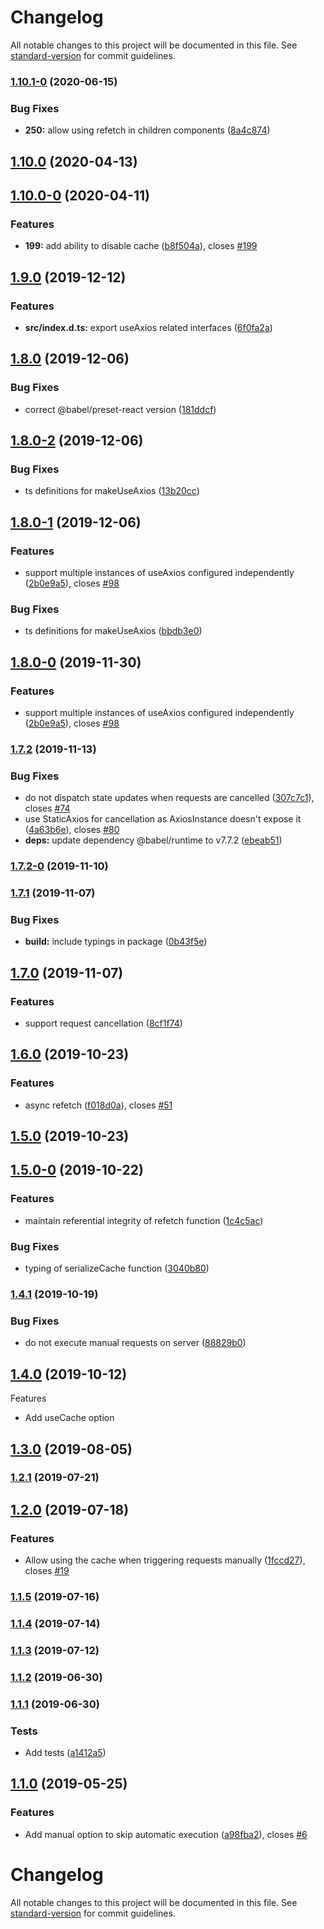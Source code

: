 # Changelog

All notable changes to this project will be documented in this file. See [standard-version](https://github.com/conventional-changelog/standard-version) for commit guidelines.

### [1.10.1-0](https://github.com/simoneb/axios-hooks/compare/v1.10.0...v1.10.1-0) (2020-06-15)


### Bug Fixes

* **250:** allow using refetch in children components ([8a4c874](https://github.com/simoneb/axios-hooks/commit/8a4c87409e1f8ed11354c59554edd3a225adb6e7))

## [1.10.0](https://github.com/simoneb/axios-hooks/compare/v1.10.0-0...v1.10.0) (2020-04-13)

## [1.10.0-0](https://github.com/simoneb/axios-hooks/compare/v1.9.0...v1.10.0-0) (2020-04-11)


### Features

* **199:** add ability to disable cache ([b8f504a](https://github.com/simoneb/axios-hooks/commit/b8f504a1e85f415d70f17d1d38b6c17b33a1372f)), closes [#199](https://github.com/simoneb/axios-hooks/issues/199)

## [1.9.0](https://github.com/simoneb/axios-hooks/compare/v1.8.0...v1.9.0) (2019-12-12)


### Features

* **src/index.d.ts:** export useAxios related interfaces ([6f0fa2a](https://github.com/simoneb/axios-hooks/commit/6f0fa2a49470fa4276ad668baeeddd87e90c34ac))

## [1.8.0](https://github.com/simoneb/axios-hooks/compare/v1.8.0-2...v1.8.0) (2019-12-06)


### Bug Fixes

* correct @babel/preset-react version ([181ddcf](https://github.com/simoneb/axios-hooks/commit/181ddcf9509007f661332fb0f9904ea30af90022))

## [1.8.0-2](https://github.com/simoneb/axios-hooks/compare/v1.8.0-1...v1.8.0-2) (2019-12-06)


### Bug Fixes

* ts definitions for makeUseAxios ([13b20cc](https://github.com/simoneb/axios-hooks/commit/13b20ccf1a84e57b4771168b86338925052f6a9c))

## [1.8.0-1](https://github.com/simoneb/axios-hooks/compare/v1.7.2...v1.8.0-1) (2019-12-06)


### Features

* support multiple instances of useAxios configured independently ([2b0e9a5](https://github.com/simoneb/axios-hooks/commit/2b0e9a58ed55d581f2b06244d68fa8d5609ed50d)), closes [#98](https://github.com/simoneb/axios-hooks/issues/98)


### Bug Fixes

* ts definitions for makeUseAxios ([bbdb3e0](https://github.com/simoneb/axios-hooks/commit/bbdb3e0085d55027151b74690d63657ac0c1118d))

## [1.8.0-0](https://github.com/simoneb/axios-hooks/compare/v1.7.2...v1.8.0-0) (2019-11-30)


### Features

* support multiple instances of useAxios configured independently ([2b0e9a5](https://github.com/simoneb/axios-hooks/commit/2b0e9a58ed55d581f2b06244d68fa8d5609ed50d)), closes [#98](https://github.com/simoneb/axios-hooks/issues/98)

### [1.7.2](https://github.com/simoneb/axios-hooks/compare/v1.7.1...v1.7.2) (2019-11-13)


### Bug Fixes

* do not dispatch state updates when requests are cancelled ([307c7c1](https://github.com/simoneb/axios-hooks/commit/307c7c1565e9f2d36f0e90bd19a86815dde2d8ce)), closes [#74](https://github.com/simoneb/axios-hooks/issues/74)
* use StaticAxios for cancellation as AxiosInstance doesn't expose it ([4a63b6e](https://github.com/simoneb/axios-hooks/commit/4a63b6eab98f642372e1e2bb9d4429650183a1a9)), closes [#80](https://github.com/simoneb/axios-hooks/issues/80)
* **deps:** update dependency @babel/runtime to v7.7.2 ([ebeab51](https://github.com/simoneb/axios-hooks/commit/ebeab5102d0aa60d856f10addc68de4be82c69a9))

### [1.7.2-0](https://github.com/simoneb/axios-hooks/compare/v1.7.1...v1.7.2-0) (2019-11-10)

### [1.7.1](https://github.com/simoneb/axios-hooks/compare/v1.7.0...v1.7.1) (2019-11-07)


### Bug Fixes

* **build:** include typings in package ([0b43f5e](https://github.com/simoneb/axios-hooks/commit/0b43f5ea256a556f6a22261f7130b92db63ddbcc))

## [1.7.0](https://github.com/simoneb/axios-hooks/compare/v1.6.0...v1.7.0) (2019-11-07)


### Features

* support request cancellation ([8cf1f74](https://github.com/simoneb/axios-hooks/commit/8cf1f747c5ae839682f0a6e1da4170e3b1e7b066))

## [1.6.0](https://github.com/simoneb/axios-hooks/compare/v1.5.0...v1.6.0) (2019-10-23)


### Features

* async refetch ([f018d0a](https://github.com/simoneb/axios-hooks/commit/f018d0a31685003244c2be677845c6195646f2bd)), closes [#51](https://github.com/simoneb/axios-hooks/issues/51)

## [1.5.0](https://github.com/simoneb/axios-hooks/compare/v1.5.0-0...v1.5.0) (2019-10-23)

## [1.5.0-0](https://github.com/simoneb/axios-hooks/compare/v1.4.1...v1.5.0-0) (2019-10-22)


### Features

* maintain referential integrity of refetch function ([1c4c5ac](https://github.com/simoneb/axios-hooks/commit/1c4c5acdd56f5597269a0d9ae321daf2e587f5c8))


### Bug Fixes

* typing of serializeCache function ([3040b80](https://github.com/simoneb/axios-hooks/commit/3040b80696e7ab9df07f64ac6c5beacc276178cd))

### [1.4.1](https://github.com/simoneb/axios-hooks/compare/v1.3.0...v1.4.1) (2019-10-19)


### Bug Fixes

* do not execute manual requests on server ([88829b0](https://github.com/simoneb/axios-hooks/commit/88829b0206673f411367eae67b018dae0c48b059))

## [1.4.0](https://github.com/simoneb/axios-hooks/compare/v1.3.0...v1.4.0) (2019-10-12)

Features

- Add useCache option

## [1.3.0](https://github.com/simoneb/axios-hooks/compare/v1.2.1...v1.3.0) (2019-08-05)

### [1.2.1](https://github.com/simoneb/axios-hooks/compare/v1.2.0...v1.2.1) (2019-07-21)

## [1.2.0](https://github.com/simoneb/axios-hooks/compare/v1.1.5...v1.2.0) (2019-07-18)

### Features

- Allow using the cache when triggering requests manually ([1fccd27](https://github.com/simoneb/axios-hooks/commit/1fccd27)), closes [#19](https://github.com/simoneb/axios-hooks/issues/19)

### [1.1.5](https://github.com/simoneb/axios-hooks/compare/v1.1.4...v1.1.5) (2019-07-16)

### [1.1.4](https://github.com/simoneb/axios-hooks/compare/v1.1.3...v1.1.4) (2019-07-14)

### [1.1.3](https://github.com/simoneb/axios-hooks/compare/v1.1.2...v1.1.3) (2019-07-12)

### [1.1.2](https://github.com/simoneb/axios-hooks/compare/v1.1.1...v1.1.2) (2019-06-30)

### [1.1.1](https://github.com/simoneb/axios-hooks/compare/v1.1.0...v1.1.1) (2019-06-30)

### Tests

- Add tests ([a1412a5](https://github.com/simoneb/axios-hooks/commit/a1412a5))

## [1.1.0](https://github.com/simoneb/axios-hooks/compare/v1.0.1...v1.1.0) (2019-05-25)

### Features

- Add manual option to skip automatic execution ([a98fba2](https://github.com/simoneb/axios-hooks/commit/a98fba2)), closes [#6](https://github.com/simoneb/axios-hooks/issues/6)

# Changelog

All notable changes to this project will be documented in this file. See [standard-version](https://github.com/conventional-changelog/standard-version) for commit guidelines.
